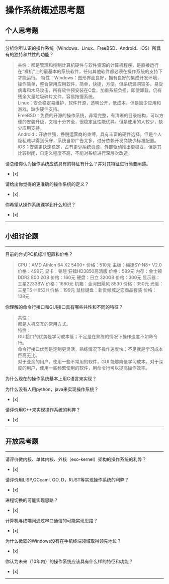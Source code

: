 # 操作系统概述思考题

## 个人思考题

---

分析你所认识的操作系统（Windows、Linux、FreeBSD、Android、iOS）所具有的独特和共性的功能？
>共性：都是管理和控制计算机硬件与软件资源的计算机程序，是直接运行在“裸机”上的最基本的系统软件，任何其他软件都必须在操作系统的支持下才能运行。
>特性：Windows：图形界面良好，拥有良好的集成开发环境，操作简单，整合常用应用软件，简单，快捷，方便。但系统漏洞较多，易受病毒和木马攻击，所有软件预安装在C盘，加重系统负担，即使卸载，仍有残余大量垃圾碎片文件，容易拖慢系统。  
Linux：安全稳定易维护，软件开源，透明公开，低成本。但是缺少应用和游戏，缺少硬件支持。  
FreeBSD：免费的开源的操作系统，非常完整，有清晰的目录结构，可以方便的安装升级，文档十分齐全，很稳定且性能优异。但是使用的人较少，缺少应用支持。  
Android：开放性强，挣脱运营商的束缚，具有丰富的硬件选择。但是个人隐私难以得到保守，系统自带广告太多，过分依赖开发商缺少标准配置。  
iOS：安装更快速稳定，占有更少系统资源，外部驱动推出更稳妥，但是其比较封闭，自定义程度不高，不能对系统进行深层次改造。  

请总结你认为操作系统应该具有的特征有什么？并对其特征进行简要阐述。
- [x]  

>   

请给出你觉得的更准确的操作系统的定义？
- [x]  

>   

你希望从操作系统课学到什么知识？
- [x]  

>   

---

## 小组讨论题

---

目前的台式PC机标准配置和价格？
>CPU：AMD Athlon 64 X2 5400+ 价格：510元 主板：梅捷SY-N8+ V2.0 价格：499元 显卡：铭瑄 狂镭HD3850高清版 价格：599元 内存：金士顿DDR2 800 2GB 价格：160元 硬盘：日立 320GB 价格：300元 显示器：三星2233BW 价格：1660元 机箱：金河田飓风 8530 价格：350元 光驱：三星TS-H652H 价格：199元 鼠标键盘：新贵倾城之恋商品套装 价格：138元 

> 

你理解的命令行接口和GUI接口具有哪些共性和不同的特征？
>共性：  
>都是人机交互的常用方式。    
>特性：  
>GUI接口的优势是学习成本低；不足是在熟练的情况下操作速度不如命令行。  
>命令行接口优势是定制更灵活，熟练情况下操作速度快；不足就是学习成本巨高无比。  
>对于业余的用户，使用一些不常用的软件，GUI 能够降低学习成本。对于深度的用户，使用一些频繁使用的软件，用命令行可以提高操作效率。

为什么现在的操作系统基本上用C语言来实现？
>  

为什么没有人用python，java来实现操作系统？
- [x]  

>  

请评价用C++来实现操作系统的利弊？
- [x]  

>  

---

## 开放思考题

---

请评价微内核、单体内核、外核（exo-kernel）架构的操作系统的利弊？
- [x]  

>  

请评价用LISP,OCcaml, GO, D，RUST等实现操作系统的利弊？
- [x]  

>  

进程切换的可能实现思路？
- [x]  

>  

计算机与终端间通过串口通信的可能实现思路？
- [x]  

>  

为什么微软的Windows没有在手机终端领域取得领先地位？
- [x]  

>  

你认为未来（10年内）的操作系统应该具有什么样的特征和功能？
- [x]  

>  

---
